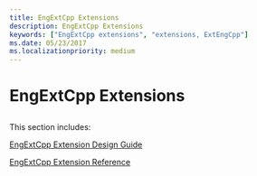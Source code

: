```yaml
---
title: EngExtCpp Extensions
description: EngExtCpp Extensions
keywords: ["EngExtCpp extensions", "extensions, ExtEngCpp"]
ms.date: 05/23/2017
ms.localizationpriority: medium
---
```


# EngExtCpp Extensions


## <span id="ddk_writing_dbgeng_extensions_dbx"></span><span id="DDK_WRITING_DBGENG_EXTENSIONS_DBX"></span>


This section includes:

[EngExtCpp Extension Design Guide](engextcpp-extension-design-guide.md)

[EngExtCpp Extension Reference](/windows-hardware/drivers/ddi/engextcpp/index)

 

